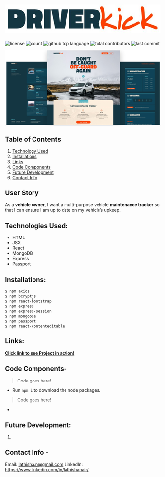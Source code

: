 # ![Driver Kick](./rm-img/DriverKickLogo.JPG)
![license](https://img.shields.io/badge/license-ISC-GREEN)
![count](https://img.shields.io/github/languages/count/NinaRocket/Project3)
![github top language](https://img.shields.io/github/languages/top/NinaRocket/Project3)
![total contributors](https://img.shields.io/github/contributors/NinaRocket/Project3)
![last commit](https://img.shields.io/github/last-commit/NinaRocket/Project3/master)


![Main Pages](./rm-img/DriverKickPages.JPG)
 
 
## Table of Contents
1. [Technology Used](#technology-used)
2. [Installations](#installations)
3. [Links](#links)
4. [Code Components](#code-components)
5. [Future Development](#future-development)
6. [Contact Info](#contact-info)

## User Story
As a **vehicle owner,** I want a multi-purpose vehicle **maintenance tracker** so that I can ensure I am up to date on my vehicle’s upkeep.
 
## Technologies Used:
- HTML
- JSX
- React
- MongoDB
- Express
- Passport
 
 
## Installations:
```
$ npm axios
$ npm bcryptjs
$ npm react-bootstrap
$ npm express
$ npm express-session
$ npm mongoose
$ npm passport
$ npm react-contenteditable
```
 
## Links:
 
**[Click link to see Project in action!]()**
 
## Code Components-
 
> Code goes here!
- Run `npm i` to download the node packages.
 
 
> Code goes here!
- 
 
 
## Future Development:
 
1. 
 
## Contact Info -
 
Email: <lathisha.n@gmail.com>
LinkedIn: <https://www.linkedin.com/in/lathishanair/>

